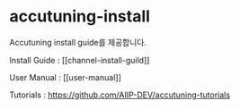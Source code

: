 # accutuning-install
Accutuning install guide를 제공합니다. 

Install Guide : [[channel-install-guild]]

User Manual : [[user-manual]]

Tutorials : https://github.com/AIIP-DEV/accutuning-tutorials